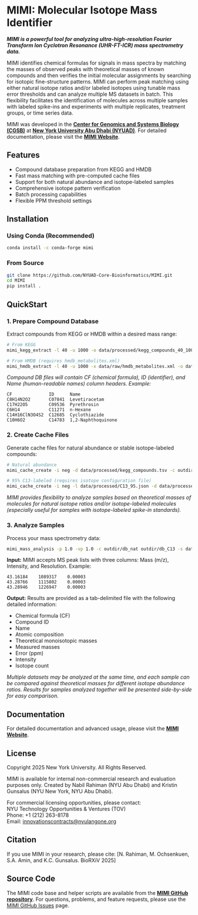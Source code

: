 # MIMI: Molecular Isotope Mass Identifier

***MIMI is a powerful tool for analyzing ultra-high-resolution Fourier Transform Ion Cyclotron Resonance (UHR-FT-ICR) mass spectrometry data.***

MIMI identifies chemical formulas for signals in mass spectra by matching the masses of observed peaks with theoretical masses of known compounds and then verifies the initial molecular assignments by searching for isotopic fine-structure patterns. MIMI can perform peak matching using either natural isotope ratios and/or labeled isotopes using tunable mass error thresholds and can analyze multiple MS datasets in batch. This flexibility facilitates the identification of molecules across multiple samples with labeled spike-ins and experiments with multiple replicates, treatment groups, or time series data. 

MIMI was developed in the [**Center for Genomics and Systems Biology (CGSB)**](https://nyuad.nyu.edu/en/research/faculty-labs-and-projects/nyuad-cgsb.html) at [**New York University Abu Dhabi (NYUAD)**](http://nyuad.nyu.edu/). For detailed documentation, please visit the [**MIMI Website**](https://corebioinf.abudhabi.nyu.edu/MIMI/index.html).

## Features

- Compound database preparation from KEGG and HMDB
- Fast mass matching with pre-computed cache files
- Support for both natural abundance and isotope-labeled samples
- Comprehensive isotope pattern verification
- Batch processing capabilities
- Flexible PPM threshold settings

## Installation

### Using Conda (Recommended)
```bash
conda install -c conda-forge mimi
```

### From Source
```bash
git clone https://github.com/NYUAD-Core-Bioinformatics/MIMI.git
cd MIMI
pip install .
```

## QuickStart

### 1. Prepare Compound Database

Extract compounds from KEGG or HMDB within a desired mass range:

```bash
# From KEGG
mimi_kegg_extract -l 40 -u 1000 -o data/processed/kegg_compounds_40_1000Da.tsv 

# From HMDB (requires hmdb_metabolites.xml)
mimi_hmdb_extract -l 40 -u 1000 -x data/raw/hmdb_metabolites.xml -o data/processed/hmdb_compounds_40_1000Da.tsv
```

_Compound DB files will contain CF (chemical formula), ID (identifier), and Name (human-readable names) column headers. Example:_

```
CF              ID      Name
C8H14N2O2       C07841  Levetiracetam
C17H22O5        C09536  Pyrethrosin
C6H14           C11271  n-Hexane
C14H16ClN3O4S2  C12685  Cyclothiazide
C10H6O2         C14783  1,2-Naphthoquinone
```

### 2. Create Cache Files

Generate cache files for natural abundance or stable isotope-labeled compounds:

```bash
# Natural abundance
mimi_cache_create -i neg -d data/processed/kegg_compounds.tsv -c outdir/db_nat

# 95% C13-labeled (requires isotope configuration file)
mimi_cache_create -i neg -l data/processed/C13_95.json -d data/processed/kegg_compounds.tsv -c outdir/db_C13
```

*MIMI provides flexibility to analyze samples based on theoretical masses of molecules for natural isotope ratios and/or isotope-labeled molecules (especially useful for samples with isotope-labeled spike-in standards).*

### 3. Analyze Samples

Process your mass spectrometry data:
```bash
mimi_mass_analysis -p 1.0 -vp 1.0 -c outdir/db_nat outdir/db_C13 -s data/processed/sample.asc -o outdir/results.tsv
```

**Input:** MIMI accepts MS peak lists with three columns: Mass (m/z), Intensity, and Resolution. Example:

```
43.16184    1089317    0.00003
43.28766    1115802    0.00003
43.28946    1226947    0.00003
```

**Output:** Results are provided as a tab-delimited file with the following detailed information:

- Chemical formula (CF)
- Compound ID
- Name
- Atomic composition
- Theoretical monoisotopic masses
- Measured masses
- Error (ppm)
- Intensity
- Isotope count

*Multiple datasets may be analyzed at the same time, and each sample can be compared against theoretical masses for different isotope abundance ratios. Results for samples analyzed together will be presented side-by-side for easy comparison.*

## Documentation
For detailed documentation and advanced usage, please visit the [**MIMI Website**](https://corebioinf.abudhabi.nyu.edu/MIMI/index.html).

## License
Copyright 2025 New York University. All Rights Reserved.

MIMI is available for internal non-commercial research and evaluation purposes only. Created by Nabil Rahiman (NYU Abu Dhabi) and Kristin Gunsalus (NYU New York, NYU Abu Dhabi).

For commercial licensing opportunities, please contact:  
NYU Technology Opportunities & Ventures (TOV)  
Phone: +1 (212) 263-8178  
Email: innovationscontracts@nyulangone.org

## Citation
If you use MIMI in your research, please cite:
[N. Rahiman, M. Ochsenkuen, S.A. Amin, and K.C. Gunsalus. BioRXiV 2025]

## Source Code
The MIMI code base and helper scripts are available from the [**MIMI GitHub repository**](https://github.com/NYUAD-Core-Bioinformatics/MIMI). For questions, problems, and feature requests, please use the [MIMI GitHub Issues](https://github.com/NYUAD-Core-Bioinformatics/MIMI/issues) page.
